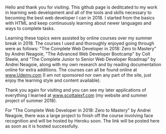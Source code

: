 Hello and thank you for visiting. This github page is deditcated to my work in learning web development and
all of the tools and skills necessary to becoming the best web developer I can in 2018. I started from the 
basics with HTML and keep continuously learning about newer languages and ways to complete tasks. 

Learning these topics were assisted by online courses over my summer break in 2018. The courses I used and 
thoroughly enjoyed going through were as follows: "The Complete Web Developer in 2018: Zero to Mastery" by Andrei
Neagoie, "The Advanced Web Developer Bootcamp" by Colt Steele, and "The Complete Junior to Senior Web Developer 
Roadmap" by Andrei Neagoie, along with my own research and by reading documentation online for extra additions. 
The courses can all be found online at www.Udemy.com (I am not sponsored nor own any part of the site, just 
enjoy the learning style and content available). 

Thank you again for visiting and you can see my later applications of everything I learned at www.scottalexf.com
(my website and summer project of summer 2018).

For "The Complete Web Developer in 2018: Zero to Mastery" by Andrei Neagoie, there was a large project to finish
off the course involving face recognition and will be hosted by Heroku soon. The link will be posted here as soon
as it is hosted successfully.
